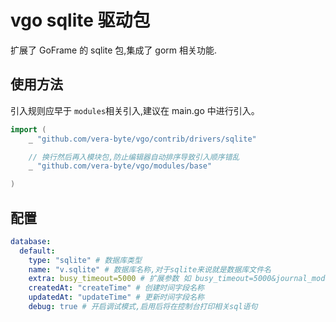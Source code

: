 # vgo sqlite 驱动包

扩展了 GoFrame 的 sqlite 包,集成了 gorm 相关功能.

## 使用方法

引入规则应早于 `modules`相关引入,建议在 main.go 中进行引入。

```go
import (
    _ "github.com/vera-byte/vgo/contrib/drivers/sqlite"

    // 换行然后再入模块包,防止编辑器自动排序导致引入顺序错乱
    _ "github.com/vera-byte/vgo/modules/base"

)
```

## 配置

```yaml
database:
  default:
    type: "sqlite" # 数据库类型
    name: "v.sqlite" # 数据库名称,对于sqlite来说就是数据库文件名
    extra: busy_timeout=5000 # 扩展参数 如 busy_timeout=5000&journal_mode=ALL
    createdAt: "createTime" # 创建时间字段名称
    updatedAt: "updateTime" # 更新时间字段名称
    debug: true # 开启调试模式,启用后将在控制台打印相关sql语句
```
